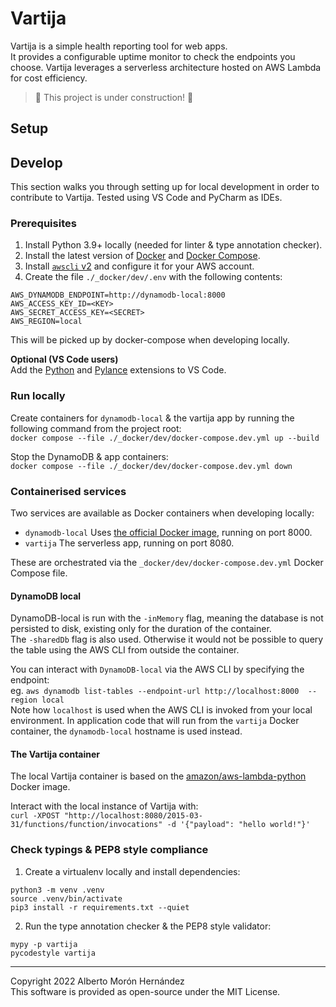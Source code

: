# Vartija
Vartija is a simple health reporting tool for web apps.  
It provides a configurable uptime monitor to check the endpoints you choose. 
Vartija leverages a serverless architecture hosted on AWS Lambda for cost efficiency.

> :construction: This project is under construction! :construction:


## Setup


## Develop
This section walks you through setting up for local development in order to contribute to Vartija. 
Tested using VS Code and PyCharm as IDEs.

### Prerequisites
1. Install Python 3.9+ locally (needed for linter & type annotation checker).
2. Install the latest version of [Docker](docs.docker.com/engine/install/ubuntu/) and [Docker Compose](https://docs.docker.com/compose/install/).
3. Install [`awscli` v2](docs.aws.amazon.com/cli/latest/userguide/getting-started-install.html) and configure it for your AWS account.
4. Create the file `./_docker/dev/.env` with the following contents:
```
AWS_DYNAMODB_ENDPOINT=http://dynamodb-local:8000
AWS_ACCESS_KEY_ID=<KEY>
AWS_SECRET_ACCESS_KEY=<SECRET>
AWS_REGION=local
```
This will be picked up by docker-compose when developing locally.

**Optional (VS Code users)**  
Add the [Python](https://marketplace.visualstudio.com/items?itemName=ms-python.python) and 
[Pylance](https://marketplace.visualstudio.com/items?itemName=ms-python.vscode-pylance) extensions
to VS Code.

### Run locally
Create containers for `dynamodb-local` & the vartija app by running the following command from the project root:  
`docker compose --file ./_docker/dev/docker-compose.dev.yml up --build`

Stop the DynamoDB & app containers:  
`docker compose --file ./_docker/dev/docker-compose.dev.yml down`

### Containerised services
Two services are available as Docker containers when developing locally:  
- `dynamodb-local` Uses [the official Docker image](https://hub.docker.com/r/amazon/dynamodb-local/), running on port 8000.
- `vartija` The serverless app, running on port 8080.

These are orchestrated via the `_docker/dev/docker-compose.dev.yml` Docker Compose file.

#### DynamoDB local
DynamoDB-local is run with the `-inMemory` flag, meaning the database is not 
persisted to disk, existing only for the duration of the container.  
The `-sharedDb` flag is also used. Otherwise it would not be possible to query 
the table using the AWS CLI from outside the container.

You can interact with `DynamoDB-local` via the AWS CLI by specifying the endpoint:  
eg. `aws dynamodb list-tables --endpoint-url http://localhost:8000  --region local`  
Note how `localhost` is used when the AWS CLI is invoked from your local environment. 
In application code that will run from the `vartija` Docker container, the 
`dynamodb-local` hostname is used instead.

#### The Vartija container
The local Vartija container is based on the [amazon/aws-lambda-python](https://hub.docker.com/r/amazon/aws-lambda-python) Docker image. 

Interact with the local instance of Vartija with:  
`curl -XPOST "http://localhost:8080/2015-03-31/functions/function/invocations" -d '{"payload": "hello world!"}'`

### Check typings & PEP8 style compliance
1. Create a virtualenv locally and install dependencies:
```
python3 -m venv .venv
source .venv/bin/activate
pip3 install -r requirements.txt --quiet
```

2. Run the type annotation checker & the PEP8 style validator:
```
mypy -p vartija
pycodestyle vartija
```


---
Copyright 2022 Alberto Morón Hernández  
This software is provided as open-source under the MIT License.